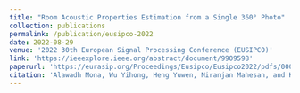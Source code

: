 ```yaml
---
title: "Room Acoustic Properties Estimation from a Single 360° Photo"
collection: publications
permalink: /publication/eusipco-2022
date: 2022-08-29
venue: '2022 30th European Signal Processing Conference (EUSIPCO)'
link: 'https://ieeexplore.ieee.org/abstract/document/9909598'
paperurl: 'https://eurasip.org/Proceedings/Eusipco/Eusipco2022/pdfs/0000857.pdf'
citation: 'Alawadh Mona, Wu Yihong, Heng Yuwen, Niranjan Mahesan, and Kim Hansung. Room acoustic properties estimation from a single 360° photo. In <i>2022 30th European Signal Processing Conference (EUSIPCO)</i>. IEEE, 2022'
---
```

 